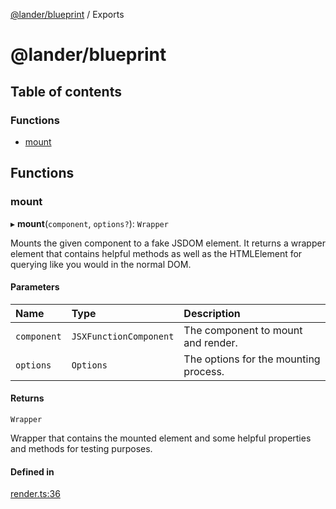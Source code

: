 [@lander/blueprint](README.md) / Exports

# @lander/blueprint

## Table of contents

### Functions

- [mount](modules.md#mount)

## Functions

### mount

▸ **mount**(`component`, `options?`): `Wrapper`

Mounts the given component to a fake JSDOM element. It returns a wrapper element that contains helpful methods
as well as the HTMLElement for querying like you would in the normal DOM.

#### Parameters

| Name | Type | Description |
| :------ | :------ | :------ |
| `component` | `JSXFunctionComponent` | The component to mount and render. |
| `options` | `Options` | The options for the mounting process. |

#### Returns

`Wrapper`

Wrapper that contains the mounted element and some helpful properties and methods for testing
purposes.

#### Defined in

[render.ts:36](https://github.com/Minivera/lander/blob/a051bab/packages/blueprint/src/render.ts#L36)
